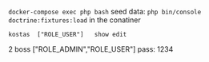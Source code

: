`docker-compose exec php bash`
seed data: `php bin/console doctrine:fixtures:load` in the conatiner


	kostas	["ROLE_USER"]	show edit
2	boss	["ROLE_ADMIN","ROLE_USER"]
pass: 1234